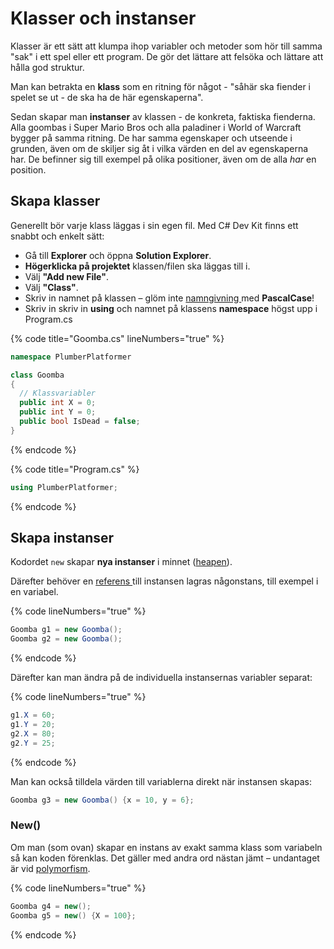 # Klasser och instanser

Klasser är ett sätt att klumpa ihop variabler och metoder som hör till samma "sak" i ett spel eller ett program. De gör det lättare att felsöka och lättare att hålla god struktur.

Man kan betrakta en **klass** som en ritning för något - "såhär ska fiender i spelet se ut - de ska ha de här egenskaperna".

Sedan skapar man **instanser** av klassen - de konkreta, faktiska fienderna. Alla goombas i Super Mario Bros och alla paladiner i World of Warcraft bygger på samma ritning. De har samma egenskaper och utseende i grunden, även om de skiljer sig åt i vilka värden en del av egenskaperna har. De befinner sig till exempel på olika positioner, även om de alla _har_ en position.

## Skapa klasser

Generellt bör varje klass läggas i sin egen fil. Med C# Dev Kit finns ett snabbt och enkelt sätt:

* Gå till **Explorer** och öppna **Solution Explorer**.
* **Högerklicka på projektet** klassen/filen ska läggas till i.
* Välj **"Add new File"**.
* Välj **"Class"**.
* Skriv in namnet på klassen – glöm inte [namngivning ](../grundlaeggande/namngivning.md)med **PascalCase**!
* Skriv in skriv in **using** och namnet på klassens **namespace** högst upp i Program.cs

{% code title="Goomba.cs" lineNumbers="true" %}
```csharp
namespace PlumberPlatformer

class Goomba
{
  // Klassvariabler
  public int X = 0;
  public int Y = 0;
  public bool IsDead = false;
}
```
{% endcode %}

{% code title="Program.cs" %}
```csharp
using PlumberPlatformer;

```
{% endcode %}

## Skapa instanser

Kodordet `new` skapar **nya instanser** i minnet ([heapen](../grundlaeggande/reference-vs-value-types.md#minnet-stacken-och-heapen)).

Därefter behöver en [referens ](../grundlaeggande/reference-vs-value-types.md)till instansen lagras någonstans, till exempel i en variabel.

{% code lineNumbers="true" %}
```csharp
Goomba g1 = new Goomba();
Goomba g2 = new Goomba();
```
{% endcode %}

Därefter kan man ändra på de individuella instansernas variabler separat:

{% code lineNumbers="true" %}
```csharp
g1.X = 60;
g1.Y = 20;
g2.X = 80;
g2.Y = 25;
```
{% endcode %}

Man kan också tilldela värden till variablerna direkt när instansen skapas:

```csharp
Goomba g3 = new Goomba() {x = 10, y = 6};
```

### New()

Om man (som ovan) skapar en instans av exakt samma klass som variabeln så kan koden förenklas. Det gäller med andra ord nästan jämt – undantaget är vid [polymorfism](polymorfism/#polymorfism-klasser-och-arv).

{% code lineNumbers="true" %}
```csharp
Goomba g4 = new();
Goomba g5 = new() {X = 100};
```
{% endcode %}



